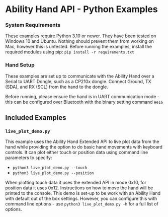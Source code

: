# Ability Hand API - Python Examples

### System Requirements 

These examples require Python 3.10 or newer. They have been tested on Windows 10 and Ubuntu. Nothing should prevent them from working on Mac, however this is untested. Before running the examples, install the required modules using pip: `pip install -r requirements.txt` 

### Hand Setup

These examples are set up to communicate with the Ability Hand over a Serial to UART Dongle, such as a CP210x dongle. Connect Ground, TX (SDA), and RX (SCL) from the hand to the dongle. 

Before running, please ensure the hand is in UART communication mode - this can be configured over Bluetooth with the binary setting command `We16`

## Included Examples

### `live_plot_demo.py`

This example uses the Ability Hand Extended API to live plot data from the hand while providing the option to do basic hand movements with keyboard controls. It can plot either touch or position data using command line parameters to specify:
- `python3 live_plot_demo.py --touch`
- `python3 live_plot_demo.py --position`

When plotting touch data it uses the extended API in mode 0x10, for position data it uses 0x12. Instructions on how to move the hand will be printed to the console. This demo is set-up to be work with an Ability Hand with default out of the box settings. However, you can configure this with command line options - use `python3 live_plot_demo.py -h` for a full list of options. 

